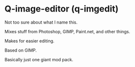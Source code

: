 # Q-image-editor (q-imgedit)

Not too sure about what I name this.

Mixes stuff from Photoshop, GIMP, Paint.net, and other things.

Makes for easier editing.

Based on GIMP.

Basically just one giant mod pack.
